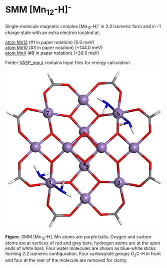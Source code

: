 # SMM [Mn<sub>12</sub>-H]<sup>-</sup>

Single-molecule magnetic complex [Mn<sub>12</sub>-H]<sup>-</sup> in 2:2 isomeric form and in -1 charge state with an extra electron located at:

   [atom Mn12](Mn12-H_22_atom12.xsf) (#1 in paper notation) (0.0 meV)   
   [atom Mn10](Mn12-H_22_atom10.xsf) (#3 in paper notation) (+144.0 meV)     
   [atom Mn4](Mn12-H_22_atom8.xsf)   (#9 in paper notation) (+30.0 meV)    

Folder [VASP_input](VASP_input) contains input files for energy calculation.
   
![GitHub Logo](Mn12-H_22_n2.jpg)   

**Figure**. SMM [Mn<sub>12</sub>-H]. Mn atoms are purple balls. Oxygen and carbon atoms are at vertices of red and grey bars, hydrogen atoms are at the open ends of white bars. Four water molecules are shown as blue-white sticks forming 2:2 isomeric configuration. Four carboxylate groups O<sub>2</sub>C-H in front and four at the rear of the molecule are removed for clarity.
